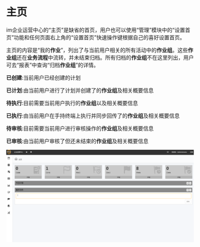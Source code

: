 # 主页
im企业运营中心的“主页”是缺省的首页，用户也可以使用“管理”模块中的“设置首页”功能和任何页面右上角的“设置首页”快速操作键根据自己的喜好设置首页。

主页的内容是“我的**作业**”，列出了与当前用户相关的所有活动中的**作业组**。这些**作业组**还在**业务流程**中流转，并未结束归档。所有归档的**作业组**不在这里列出，用户可去“报表”中查询“归档**作业组**”的详情。

**已创建**:当前用户已经创建的计划

**已计划**:由当前用户进行了计划并创建了的**作业组**及相关概要信息 

**待执行**:目前需要当前用户执行的**作业组**以及相关概要信息

**已执行**:由当前用户在手持终端上执行并同步回传了的**作业组**及相关概要信息 

**待审核**:目前需要当前用户进行审核操作的**作业组**及相关概要信息 

**已审核**:由当前用户审核了但还未结束的**作业组**及相关概要信息

![](./images/主页1.png)